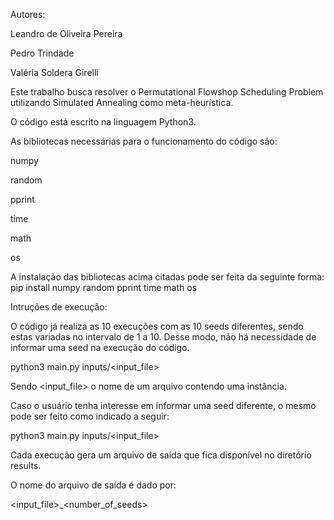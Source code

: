 Autores:

Leandro de Oliveira Pereira

Pedro Trindade

Valéria Soldera Girelli


Este trabalho busca resolver o Permutational Flowshop Scheduling Problem utilizando
Simulated Annealing como meta-heurística.

O código está escrito na linguagem Python3.

As bibliotecas necessárias para o funcionamento do código são:

numpy

random

pprint

time

math

os

A instalação das bibliotecas acima citadas pode ser feita da seguinte forma:
pip install numpy random pprint time math os

Intruções de execução:

O código já realiza as 10 execuções com as 10 seeds diferentes, sendo estas variadas
no intervalo de 1 a 10. Desse modo, não há necessidade de informar uma seed na
execução do código.

python3 main.py inputs/<input_file>

Sendo <input_file> o nome de um arquivo contendo uma instância.

Caso o usuário tenha interesse em informar uma seed diferente, o mesmo pode ser feito
como indicado a seguir:

python3 main.py inputs/<input_file> <seed>


Cada execução gera um arquivo de saída que fica disponível no diretório results.

O nome do arquivo de saída é dado por:

<input_file>_<number_of_seeds>

